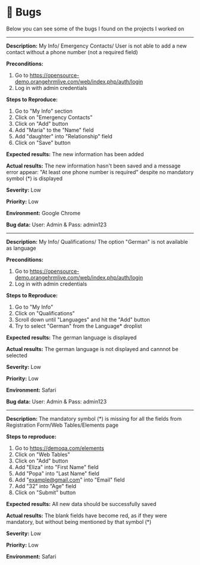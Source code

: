# :bug: Bugs

Below you can see some of the bugs I found on the projects I worked on


----------------------------------

**Description:** 
My Info/ Emergency Contacts/ User is not able to add a new contact without a phone number (not a required field)

**Preconditions:** 

1. Go to https://opensource-demo.orangehrmlive.com/web/index.php/auth/login
2. Log in with admin credentials

**Steps to Reproduce:** 

1. Go to "My Info" section
2. Click on "Emergency Contacts"
3. Click on "Add" button 
4. Add "Maria" to the "Name" field
5. Add "daughter" into "Relationship" field
6. Click on "Save" button

**Expected results:** 
The new information has been added

**Actual results:**
The new information hasn't been saved and a message error appear: "At least one phone number is required" despite no mandatory symbol (*) is displayed 

**Severity:** 
Low

**Priority:** 
Low

**Environment:** 
Google Chrome

**Bug data:** 
User: Admin & Pass: admin123

----------------------------------

**Description:** 
My Info/ Qualifications/ The option "German" is not available as language

**Preconditions:** 

1. Go to https://opensource-demo.orangehrmlive.com/web/index.php/auth/login
2. Log in with admin credentials

**Steps to Reproduce:** 
1. Go to "My Info"
2. Click on "Qualifications" 
3. Scroll down until "Languages" and hit the "Add" button
4. Try to select "German" from the Language* droplist

**Expected results:** 
The german language is displayed

**Actual results:** 
The german language is not displayed and cannnot be selected

**Severity:** 
Low

**Priority:** 
Low

**Environment:** 
Safari

**Bug data:** 
User: Admin & Pass: admin123

--------------------------------------------------

**Description:** 
The mandatory symbol (*) is missing for all the fields from Registration Form/Web Tables/Elements page

**Steps to reproduce:**

1. Go to https://demoqa.com/elements
2. Click on "Web Tables"
3. Click on "Add" button
4. Add "Eliza" into "First Name" field
5. Add "Popa" into "Last Name" field
6. Add "example@gmail.com" into "Email" field
7. Add "32" into "Age" field
8. Click on "Submit" button

**Expected results:** 
All new data should be successfully saved 

**Actual results:** 
The blank fields have become red, as if they were mandatory, but without being mentioned by that symbol (*)

**Severity:** 
Low

**Priority:** 
Low

**Environment:** 
Safari


